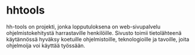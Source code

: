 hhtools
=======

hh-tools on projekti, jonka lopputuloksena on web-sivupalvelu ohjelmistokehitystä harrastaville henkilöille. Sivusto toimii tietolähteenä käytännössä hyväksy koetuille ohjelmistoille, teknologioille ja tavoille, joita ohjelmoija voi käyttää työssään.